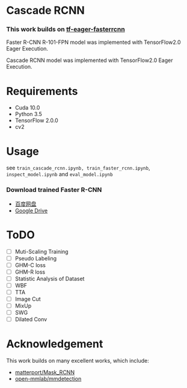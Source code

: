 # Cascade RCNN

### This work builds on [tf-eager-fasterrcnn](https://github.com/Viredery/tf-eager-fasterrcnn.git)

Faster R-CNN R-101-FPN model was implemented with TensorFlow2.0 Eager Execution. 

Cascade RCNN model was implemented with TensorFlow2.0 Eager Execution. 

# Requirements

- Cuda 10.0
- Python 3.5
- TensorFlow 2.0.0
- cv2

# Usage

see `train_cascade_rcnn.ipynb, train_faster_rcnn.ipynb`, `inspect_model.ipynb` and `eval_model.ipynb`


### Download trained Faster R-CNN

- [百度网盘](https://pan.baidu.com/s/1I5PGkpvnDSduJnngoWuktQ)
- [Google Drive](https://drive.google.com/file/d/1yCF-BqqM2x3bqWlJmAyDM-HuhDcLzt0t/view?usp=sharing)

# ToDO

- [ ] Muti-Scaling Training
- [ ] Pseudo Labeling
- [ ] GHM-C loss
- [ ] GHM-R loss
- [ ] Statistic Analysis of Dataset
- [ ] WBF
- [ ] TTA
- [ ] Image Cut
- [ ] MixUp
- [ ] SWG
- [ ] Dilated Conv

# Acknowledgement

This work builds on many excellent works, which include:

- [matterport/Mask_RCNN](https://github.com/matterport/Mask_RCNN)
- [open-mmlab/mmdetection](https://github.com/open-mmlab/mmdetection)
